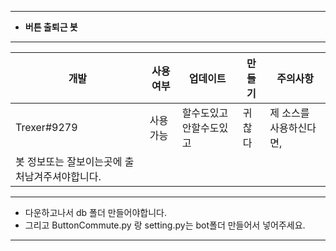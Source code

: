 *****
- **버튼 출퇴근 봇**
*****
|개발|사용 여부|업데이트|만들기|주의사항|
|------|---|---|---|---|
|Trexer#9279|사용 가능|할수도있고 안할수도있고|귀찮다|제 소스를 사용하신다면,
봇 정보또는 잘보이는곳에 출처남겨주셔야합니다.|
*****
- 다운하고나서 db 폴더 만들어야합니다.
- 그리고 ButtonCommute.py 랑 setting.py는 bot폴더 만들어서 넣어주세요.
*****
